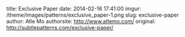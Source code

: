 title: Exclusive Paper
date:  2014-02-16 17:41:00
imgur: /theme/images/patterns/exclusive_paper-1.png
slug: exclusive-paper
author: Atle Mo
authorsite: http://www.atlemo.com/
original: http://subtlepatterns.com/exclusive-paper/
